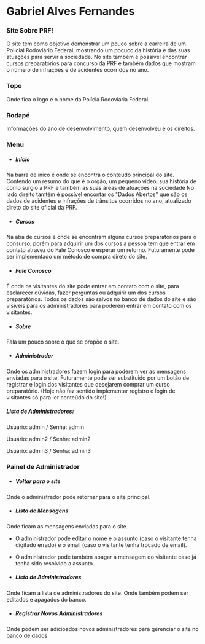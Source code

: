 # Gabriel Alves Fernandes

### Site Sobre PRF!

   O site tem como objetivo demonstrar um pouco sobre a carreira de um Policial Rodoviário Federal, mostrando um pocuco da história e das suas atuações para servir a sociedade.
   No site também é possível encontrar cursos preparatórios para  concurso da PRF e também dados que mostram o número de infrações e de acidentes ocorridos no ano.
   
   
### Topo

Onde fica o logo e o nome da Polícia Rodoviária Federal.

### Rodapé

Informações do ano de desenvolvimento, quem desenvolveu e os direitos.
   
### Menu

* ##### Início
Na barra de iníco é onde se encontra o conteúdo principal do site. Contendo um resumo do que é o órgão, um pequeno vídeo, sua história de como surgio a PRF e também as suas áreas de atuações na sociedade
No lado direito tamtém é possível encontar os "Dados Abertos" que são os dados de acidentes e infrações de trânsitos ocorridos no ano, atualizado direto do site oficial da PRF.

* ##### Cursos

Na aba de cursos é onde se encontram alguns cursos preparatórios para o consurso, porém para adquirir um dos cursos a pessoa tem que entrar em contato atravez do Fale Conosco e esperar um retorno.
Futuramente pode ser implementado um método de compra direto do site.

* ##### Fale Conosco

É onde os visitantes do site pode entrar em contato com o site, para esclarecer dúvidas, fazer perguntas ou adquirir um dos cursos preparatórios.
Todos os dados são salvos no banco de dados do site e são visíveis para os administradores para poderem entrar em contato com os visitantes.

* ##### Sobre

Fala um pouco sobre o que se propõe o site.

* ##### Administrador

Onde os administradores fazem login para poderem ver as mensagens enviadas para o site.
Futuramente pode ser substituido por um botão de registrar e login dos visitantes que desejarem comprar um curso preparatório.
(Hoje não faz sentido implementar registro e login de visitantes só para ler conteúdo do site!)

##### Lista de Administradores:
Usuário: admin  /  Senha: admin

Usuário: admin2  /  Senha: admin2

Usuário: admin3  /  Senha: admin3

### Painel de Administrador

* ##### Voltar para o site

Onde o administrador pode retornar para o site principal.

* ##### Lista de Mensagens

Onde ficam as mensagens enviadas para o site.
* O administrador pode editar o nome e o assunto (caso o visitante tenha digitado errado) e o email (caso o visitante tenha trocado de email).
* O administrador pode também apagar a mensagem do visitante caso já tenha sido resolvido a assunto.

* ##### Lista de Administradores

Onde ficam a lista de administradores do site. Onde também podem ser editados e apagados do banco.

* ##### Registrar Novos Administradores

Onde podem ser adicioados novos administradores para gerenciar o site no banco de dados.




[//]: # (These are reference links used in the body of this note and get stripped out when the markdown processor does its job. There is no need to format nicely because it shouldn't be seen. Thanks SO - http://stackoverflow.com/questions/4823468/store-comments-in-markdown-syntax)


   [dill]: <https://github.com/joemccann/dillinger>
   [git-repo-url]: <https://github.com/joemccann/dillinger.git>
   [john gruber]: <http://daringfireball.net>
   [df1]: <http://daringfireball.net/projects/markdown/>
   [markdown-it]: <https://github.com/markdown-it/markdown-it>
   [Ace Editor]: <http://ace.ajax.org>
   [node.js]: <http://nodejs.org>
   [Twitter Bootstrap]: <http://twitter.github.com/bootstrap/>
   [jQuery]: <http://jquery.com>
   [@tjholowaychuk]: <http://twitter.com/tjholowaychuk>
   [express]: <http://expressjs.com>
   [AngularJS]: <http://angularjs.org>
   [Gulp]: <http://gulpjs.com>

   [PlDb]: <https://github.com/joemccann/dillinger/tree/master/plugins/dropbox/README.md>
   [PlGh]: <https://github.com/joemccann/dillinger/tree/master/plugins/github/README.md>
   [PlGd]: <https://github.com/joemccann/dillinger/tree/master/plugins/googledrive/README.md>
   [PlOd]: <https://github.com/joemccann/dillinger/tree/master/plugins/onedrive/README.md>
   [PlMe]: <https://github.com/joemccann/dillinger/tree/master/plugins/medium/README.md>
   [PlGa]: <https://github.com/RahulHP/dillinger/blob/master/plugins/googleanalytics/README.md>

